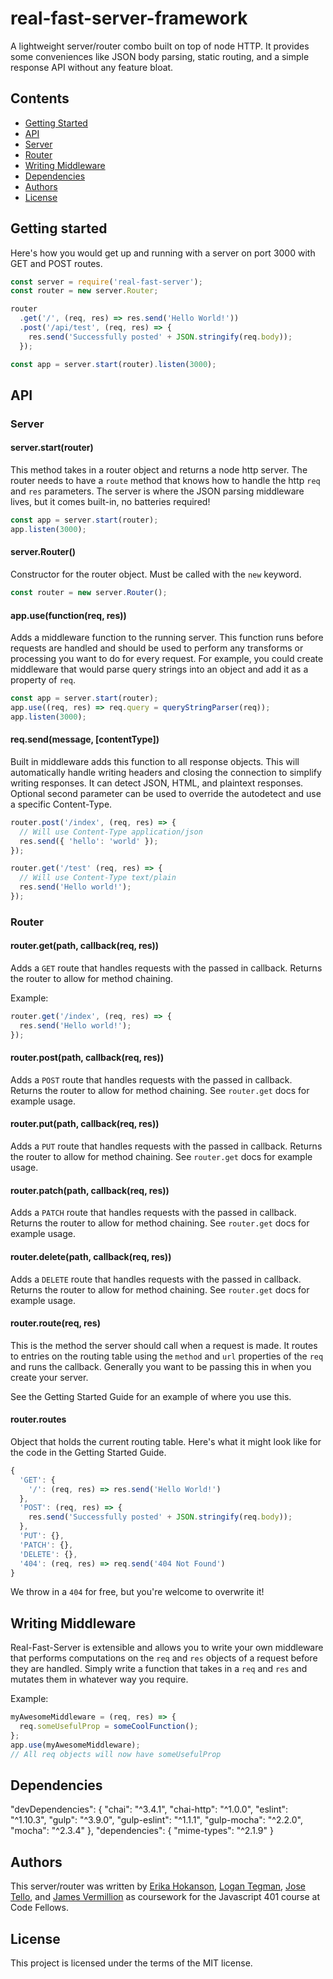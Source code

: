 # real-fast-server-framework

A lightweight server/router combo built on top of node HTTP.
It provides some conveniences like JSON body parsing, static routing,
and a simple response API without any feature bloat.

## Contents

+   [Getting Started](https://github.com/Real-Fast-Server/real-fast-server-framework#getting-started)
+   [API](https://github.com/Real-Fast-Server/real-fast-server-framework#api)
  +   [Server](https://github.com/Real-Fast-Server/real-fast-server-framework#server)
  +   [Router](https://github.com/Real-Fast-Server/real-fast-server-framework#router)
+   [Writing Middleware](https://github.com/Real-Fast-Server/real-fast-server-framework#writing-middleware)
+   [Dependencies](https://github.com/Real-Fast-Server/real-fast-server-framework#dependencies)
+   [Authors](https://github.com/Real-Fast-Server/real-fast-server-framework#authors)
+   [License](https://github.com/Real-Fast-Server/real-fast-server-framework#license)

## Getting started

Here's how you would get up and running with a server on port 3000 with GET and POST routes.

```js
const server = require('real-fast-server');
const router = new server.Router;

router
  .get('/', (req, res) => res.send('Hello World!'))
  .post('/api/test', (req, res) => {
    res.send('Successfully posted' + JSON.stringify(req.body));
  });

const app = server.start(router).listen(3000);
```

## API

### Server

#### server.start(router)

This method takes in a router object and returns a node http server.
The router needs to have a `route` method that knows how to handle the
http `req` and `res` parameters. The server is where the JSON parsing middleware
lives, but it comes built-in, no batteries required!

```js
const app = server.start(router);
app.listen(3000);
```

#### server.Router()

Constructor for the router object. Must be called with the `new` keyword.

```js
const router = new server.Router();
```

#### app.use(function(req, res))

Adds a middleware function to the running server. This function runs before requests are
handled and should be used to perform any transforms or processing you want to
do for every request. For example, you could create middleware that would parse
query strings into an object and add it as a property of `req`.

```js
const app = server.start(router);
app.use((req, res) => req.query = queryStringParser(req));
app.listen(3000);
```

#### req.send(message, [contentType])

Built in middleware adds this function to all response objects.
This will automatically handle writing headers and closing the connection to
simplify writing responses. It can detect JSON, HTML, and plaintext responses.
Optional second parameter can be used to override the autodetect and use a
specific Content-Type.

```js
router.post('/index', (req, res) => {
  // Will use Content-Type application/json
  res.send({ 'hello': 'world' });
});

router.get('/test' (req, res) => {
  // Will use Content-Type text/plain
  res.send('Hello world!');
});
```

### Router

#### router.get(path, callback(req, res))

Adds a `GET` route that handles requests with the passed in callback.
Returns the router to allow for method chaining.

Example:
```js
router.get('/index', (req, res) => {
  res.send('Hello world!');
});
```

#### router.post(path, callback(req, res))

Adds a `POST` route that handles requests with the passed in callback.
Returns the router to allow for method chaining.
See `router.get` docs for example usage.

#### router.put(path, callback(req, res))

Adds a `PUT` route that handles requests with the passed in callback.
Returns the router to allow for method chaining.
See `router.get` docs for example usage.

#### router.patch(path, callback(req, res))

Adds a `PATCH` route that handles requests with the passed in callback.
Returns the router to allow for method chaining.
See `router.get` docs for example usage.

#### router.delete(path, callback(req, res))

Adds a `DELETE` route that handles requests with the passed in callback.
Returns the router to allow for method chaining.
See `router.get` docs for example usage.

#### router.route(req, res)

This is the method the server should call when a request is made. It routes to entries on the routing table using the `method` and `url` properties of the `req` and runs the callback. Generally you want to be passing this in when you create your server.

See the Getting Started Guide for an example of where you use this.

#### router.routes

Object that holds the current routing table. Here's what it might look like for the code in the Getting Started Guide.

```js
{
  'GET': {
    '/': (req, res) => res.send('Hello World!')
  },
  'POST': (req, res) => {
    res.send('Successfully posted' + JSON.stringify(req.body));
  },
  'PUT': {},
  'PATCH': {},
  'DELETE': {},
  '404': (req, res) => req.send('404 Not Found')
}
```

We throw in a `404` for free, but you're welcome to overwrite it!

## Writing Middleware

Real-Fast-Server is extensible and allows you to write your own middleware that
performs computations on the `req` and `res` objects of a request before they
are handled. Simply write a function that takes in a `req` and `res` and mutates
them in whatever way you require.

Example:
```js
myAwesomeMiddleware = (req, res) => {
  req.someUsefulProp = someCoolFunction();
};
app.use(myAwesomeMiddleware);
// All req objects will now have someUsefulProp
```

## Dependencies
"devDependencies": {
  "chai": "^3.4.1",
  "chai-http": "^1.0.0",
  "eslint": "^1.10.3",
  "gulp": "^3.9.0",
  "gulp-eslint": "^1.1.1",
  "gulp-mocha": "^2.2.0",
  "mocha": "^2.3.4"
},
"dependencies": {
  "mime-types": "^2.1.9"
}

## Authors

This server/router was written by [Erika Hokanson](https://github.com/erikawho), [Logan Tegman](https://github.com/ltegman), [Jose Tello](https://github.com/josectello), and [James Vermillion](https://github.com/jamesvermillion) as coursework for the Javascript 401 course at Code Fellows.

## License

This project is licensed under the terms of the MIT license.

